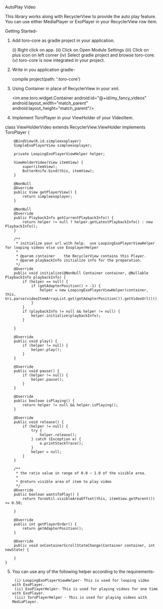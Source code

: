 AutoPlay Video

This library works along with RecyclerView to provide the auto play feature. You can use either MediaPlayer or ExoPlayer in your RecyclerView row item.

Getting Started-

1. Add toro-core as gradle project in your application.

    (i) Right click on app.
    (ii) Click on Open Module Settings
    (iii) Click on plus icon on left corner
    (iv) Select gradle project and browse toro-core.
    (v) toro-core is now integrated in your project.

2. Write in you application gradle-

    compile project(path: ':toro-core')

3. Using Container in place of RecyclerView in your xml.

    <im.ene.toro.widget.Container
      android:id="@+id/my_fancy_videos"
      android:layout_width="match_parent"
      android:layout_height="match_parent"/>

4. Implement ToroPlayer in your ViewHolder of your VideoItem.

  class ViewHolderVideo extends RecyclerView.ViewHolder implements ToroPlayer {

        @BindView(R.id.simpleexoplayer)
        SimpleExoPlayerView simpleexoplayer;

        private LoopingExoPlayerViewHelper helper;

        ViewHolderVideo(View itemView) {
            super(itemView);
            ButterKnife.bind(this, itemView);
        }

        @NonNull
        @Override
        public View getPlayerView() {
            return simpleexoplayer;
        }

        @NonNull
        @Override
        public PlaybackInfo getCurrentPlaybackInfo() {
            return helper != null ? helper.getLatestPlaybackInfo() : new PlaybackInfo();
        }

        /**
         * initialize your url with help.  use LoopingExoPlayerViewHelper for looping videos else use ExoplayerHelper
         *
         * @param container    the RecyclerView contains this Player.
         * @param playbackInfo initialize info for the preparation.
         */
        @Override
        public void initialize(@NonNull Container container, @Nullable PlaybackInfo playbackInfo) {
            if (helper == null) {
                if (getAdapterPosition() > -1) {
                    helper = new LoopingExoPlayerViewHelper(container, this, Uri.parse(videoItemArrayList.get(getAdapterPosition()).getVideoUrl()));
                }
            }
            if (playbackInfo != null && helper != null) {
                helper.initialize(playbackInfo);
            }

        }

        @Override
        public void play() {
            if (helper != null) {
                helper.play();
            }
        }

        @Override
        public void pause() {
            if (helper != null) {
                helper.pause();
            }
        }

        @Override
        public boolean isPlaying() {
            return helper != null && helper.isPlaying();
        }

        @Override
        public void release() {
            if (helper != null) {
                try {
                    helper.release();
                } catch (Exception e) {
                    e.printStackTrace();
                }
                helper = null;
            }
        }

        /**
         * the ratio value in range of 0.0 ~ 1.0 of the visible area.
         *
         * @return visible area of item to play video
         */
        @Override
        public boolean wantsToPlay() {
            return ToroUtil.visibleAreaOffset(this, itemView.getParent()) >= 0.50;

        }

        @Override
        public int getPlayerOrder() {
            return getAdapterPosition();
        }

        @Override
        public void onContainerScrollStateChange(Container container, int newState) {

        }
    }

5. You can use any of the following helper according to the requirements-

        (i) LoopingExoPlayerViewHelper- This is used for looping video with ExoPlayer.
        (ii) ExoPlayerHelper- This is used for playing videos for one time with ExoPlayer.
        (iii) ToroPlayerHelper - This is used for playing videos with MediaPlayer.

